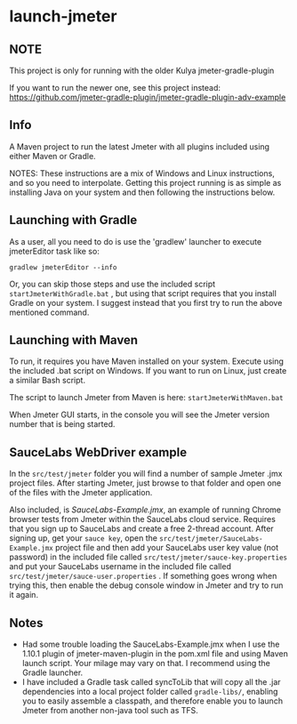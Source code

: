 # launch-jmeter

## NOTE

This project is only for running with the older Kulya jmeter-gradle-plugin

If you want to run the newer one, see this project instead: https://github.com/jmeter-gradle-plugin/jmeter-gradle-plugin-adv-example


## Info

A Maven project to run the latest Jmeter with all plugins included using either Maven or Gradle.  

NOTES: These instructions are a mix of Windows and Linux instructions, and so you need to interpolate.  Getting this project running is as simple as installing Java on your system and then following the instructions below.

## Launching with Gradle

As a user, all you need to do is use the 'gradlew' launcher to execute jmeterEditor task like so:

    gradlew jmeterEditor --info

Or, you can skip those steps and use the included script ```startJmeterWithGradle.bat``` , but using that script requires that you install Gradle on your system.  I suggest instead that you first try to run the above mentioned command.

## Launching with Maven

To run, it requires you have Maven installed on your system.  Execute using the included .bat script 
on Windows.   If you want to run on Linux, just create a similar Bash script.

The script to launch Jmeter from Maven is here: ```startJmeterWithMaven.bat```

When Jmeter GUI starts, in the console you will see the Jmeter version number that is being started.

## SauceLabs WebDriver example

In the ```src/test/jmeter``` folder you will find a number of sample Jmeter .jmx project files. After starting Jmeter, just browse to that folder and open one of the files with the Jmeter application.

Also included, is *SauceLabs-Example.jmx*, an example of running Chrome browser tests from Jmeter within the SauceLabs cloud service.  Requires that you sign up to SauceLabs and create a free 2-thread account.    After signing up, get your ```sauce key```, open the ```src/test/jmeter/SauceLabs-Example.jmx``` project file and then add your SauceLabs user key value (not password) in the included file called ```src/test/jmeter/sauce-key.properties``` and put your SauceLabs username in the included file called ```src/test/jmeter/sauce-user.properties``` .   If something goes wrong when trying this, then enable the debug console window in Jmeter and try to run it again.

## Notes

* Had some trouble loading the SauceLabs-Example.jmx when I use the 1.10.1 plugin of jmeter-maven-plugin in the pom.xml file and using Maven launch script.   Your milage may vary on that.  I recommend using the Gradle launcher.
* I have included a Gradle task called syncToLib that will copy all the .jar dependencies into a local project folder called ```gradle-libs/```, enabling you to easily assemble a classpath, and therefore enable you to launch Jmeter from another non-java tool such as TFS.




